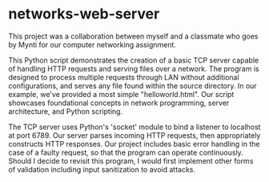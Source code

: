# networks-web-server
This project was a collaboration between myself and a classmate who goes by Mynti for our computer networking assignment.

This Python script demonstrates the creation of a basic TCP server capable of handling HTTP requests and serving files over a network.
The program is designed to process multiple requests through LAN without additional configurations, and serves any file found within the source directory.
In our example, we've provided a most simple "helloworld.html".
Our script showcases foundational concepts in network programming, server architecture, and Python scripting.

The TCP server uses Python's 'socket' module to bind a listener to localhost at port 6789.
Our server parses incoming HTTP requests, then appropriately constructs HTTP responses.
Our project includes basic error handling in the case of a faulty request, so that the program can operate continuously.
Should I decide to revisit this program, I would first implement other forms of validation including input sanitization to avoid attacks.
